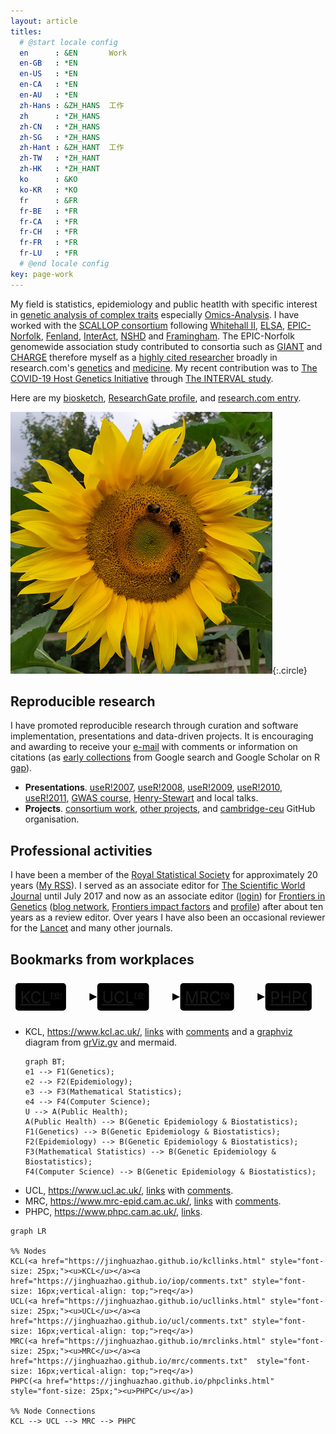 ```yaml
---
layout: article
titles:
  # @start locale config
  en      : &EN       Work
  en-GB   : *EN
  en-US   : *EN
  en-CA   : *EN
  en-AU   : *EN
  zh-Hans : &ZH_HANS  工作
  zh      : *ZH_HANS
  zh-CN   : *ZH_HANS
  zh-SG   : *ZH_HANS
  zh-Hant : &ZH_HANT  工作
  zh-TW   : *ZH_HANT
  zh-HK   : *ZH_HANT
  ko      : &KO
  ko-KR   : *KO
  fr      : &FR
  fr-BE   : *FR
  fr-CA   : *FR
  fr-CH   : *FR
  fr-FR   : *FR
  fr-LU   : *FR
  # @end locale config
key: page-work
---
```


My field is statistics, epidemiology and public heatlth with specific
interest in [genetic analysis of complex traits](https://jinghuazhao.github.io/GDCT/) especially
[Omics-Analysis](https://jinghuazhao.github.io/Omics-analysis/). I have worked with the
[SCALLOP consortium](https://www.olink.com/scallop/) following [Whitehall II](http://www.ucl.ac.uk/whitehallII),
[ELSA](http://www.natcen.ac.uk/elsa/), [EPIC-Norfolk](http://www.epic-norfolk.org.uk/),
[Fenland](http://www.mrc-epid.cam.ac.uk/research/studies/fenland/),
[InterAct](http://www.inter-act.eu/), [NSHD](http://www.nshd.mrc.ac.uk/)
and [Framingham](http://www.framinghamheartstudy.org/). The EPIC-Norfolk
genomewide association study contributed to consortia such as
[GIANT](http://www.broadinstitute.org/collaboration/giant/index.php/Main_Page)
and [CHARGE](http://web.chargeconsortium.com/) therefore myself as a
[highly cited researcher](https://clarivate.com/hcr/) broadly in research.com's
[genetics](https://research.com/scientists-rankings/genetics) and [medicine](https://research.com/scientists-rankings/medicine).
My recent contribution was to [The COVID-19 Host Genetics Initiative](https://www.covid19hg.org/)
through [The INTERVAL study](https://www.intervalstudy.org.uk/).

Here are my [biosketch](jing_cv.pdf), [ResearchGate profile](http://www.researchgate.net/profile/Jing_Hua_Zhao/), and [research.com entry](https://research.com/u/jing-hua-zhao).

![Image](assets/images/sunflower.jpg){:.circle}

## Reproducible research

I have promoted reproducible research through curation and software implementation, presentations and data-driven projects. It is encouraging and awarding to receive your [e-mail](mailto:jinghuazhao@hotmail.com) with comments or information on citations (as [early collections](references.txt) from Google search and Google Scholar on R [gap](https://tinyurl.com/yxh3ycwg)).

  * **Presentations**.
     [useR!2007](http://www.user2007.org/),
     [useR!2008](http://www.statistik.uni-dortmund.de/useR-2008/tutorials/),
     [useR!2009](http://www.r-project.org/conferences/useR-2009/tutorials/index.html),
     [useR!2010](http://www.r-project.org/conferences/useR-2010/tutorials/index.html),
     [useR!2011](https://www.r-project.org/conferences/useR-2011/),
     [GWAS course](https://jinghuazhao.github.io/GWAS-course/), 
     [Henry-Stewart](https://hstalks.com/expert/1336/dr-jing-hua-zhao/) and local talks.
  * **Projects**. [consortium work](https://jinghuazhao.github.io/consortium),
     [other projects](https://jinghuazhao.github.io/other), and
     [cambridge-ceu](https://cambridge-ceu.github.io/) GitHub organisation.

## Professional activities

I have been a member of the [Royal Statistical Society](http://www.rss.org.uk/) for approximately 20 years
([My RSS](https://rss.org.uk/myrss/)). I served as an associate editor for
[The Scientific World Journal](http://www.hindawi.com/journals/tswj/) until July 2017
and now as an associate editor ([login](https://www.frontiersin.org/my-frontiers/overview))
for [Frontiers in Genetics](http://www.frontiersin.org/) ([blog network](http://www.frontiersin.org/blog/all_blogs),
[Frontiers impact factors](https://www.frontiersin.org/about/impact) and
[profile](http://community.frontiersin.org/people/Jing_HuaZhao/44539))
after about ten years as a review editor. Over years I have also been an occasional
reviewer for the [Lancet](https://www.editorialmanager.com/thelancet/default.aspx) and many other journals.

## Bookmarks from workplaces

<svg id="mermaid-svg" width="100%" xmlns="http://www.w3.org/2000/svg" style="max-width: 489.875px;" viewBox="-8 -8 489.875 60" role="graphics-document document" aria-roledescription="flowchart-v2" xmlns:xlink="http://www.w3.org/1999/xlink"><style>#mermaid-svg{font-family:"trebuchet ms",verdana,arial,sans-serif;font-size:16px;fill:#333;}#mermaid-svg .error-icon{fill:#552222;}#mermaid-svg .error-text{fill:#552222;stroke:#552222;}#mermaid-svg .edge-thickness-normal{stroke-width:2px;}#mermaid-svg .edge-thickness-thick{stroke-width:3.5px;}#mermaid-svg .edge-pattern-solid{stroke-dasharray:0;}#mermaid-svg .edge-pattern-dashed{stroke-dasharray:3;}#mermaid-svg .edge-pattern-dotted{stroke-dasharray:2;}#mermaid-svg .marker{fill:#333333;stroke:#333333;}#mermaid-svg .marker.cross{stroke:#333333;}#mermaid-svg svg{font-family:"trebuchet ms",verdana,arial,sans-serif;font-size:16px;}#mermaid-svg .label{font-family:"trebuchet ms",verdana,arial,sans-serif;color:#333;}#mermaid-svg .cluster-label text{fill:#333;}#mermaid-svg .cluster-label span,#mermaid-svg p{color:#333;}#mermaid-svg .label text,#mermaid-svg span,#mermaid-svg p{fill:#333;color:#333;}#mermaid-svg .node rect,#mermaid-svg .node circle,#mermaid-svg .node ellipse,#mermaid-svg .node polygon,#mermaid-svg .node path{fill:#ECECFF;stroke:#9370DB;stroke-width:1px;}#mermaid-svg .flowchart-label text{text-anchor:middle;}#mermaid-svg .node .label{text-align:center;}#mermaid-svg .node.clickable{cursor:pointer;}#mermaid-svg .arrowheadPath{fill:#333333;}#mermaid-svg .edgePath .path{stroke:#333333;stroke-width:2.0px;}#mermaid-svg .flowchart-link{stroke:#333333;fill:none;}#mermaid-svg .edgeLabel{background-color:#e8e8e8;text-align:center;}#mermaid-svg .edgeLabel rect{opacity:0.5;background-color:#e8e8e8;fill:#e8e8e8;}#mermaid-svg .labelBkg{background-color:rgba(232, 232, 232, 0.5);}#mermaid-svg .cluster rect{fill:#ffffde;stroke:#aaaa33;stroke-width:1px;}#mermaid-svg .cluster text{fill:#333;}#mermaid-svg .cluster span,#mermaid-svg p{color:#333;}#mermaid-svg div.mermaidTooltip{position:absolute;text-align:center;max-width:200px;padding:2px;font-family:"trebuchet ms",verdana,arial,sans-serif;font-size:12px;background:hsl(80, 100%, 96.2745098039%);border:1px solid #aaaa33;border-radius:2px;pointer-events:none;z-index:100;}#mermaid-svg .flowchartTitleText{text-anchor:middle;font-size:18px;fill:#333;}#mermaid-svg :root{--mermaid-font-family:"trebuchet ms",verdana,arial,sans-serif;}</style><g><marker id="mermaid-svg_flowchart-pointEnd" class="marker flowchart" viewBox="0 0 10 10" refX="6" refY="5" markerUnits="userSpaceOnUse" markerWidth="12" markerHeight="12" orient="auto"><path d="M 0 0 L 10 5 L 0 10 z" class="arrowMarkerPath" style="stroke-width: 1; stroke-dasharray: 1, 0;"></path></marker><marker id="mermaid-svg_flowchart-pointStart" class="marker flowchart" viewBox="0 0 10 10" refX="4.5" refY="5" markerUnits="userSpaceOnUse" markerWidth="12" markerHeight="12" orient="auto"><path d="M 0 5 L 10 10 L 10 0 z" class="arrowMarkerPath" style="stroke-width: 1; stroke-dasharray: 1, 0;"></path></marker><marker id="mermaid-svg_flowchart-circleEnd" class="marker flowchart" viewBox="0 0 10 10" refX="11" refY="5" markerUnits="userSpaceOnUse" markerWidth="11" markerHeight="11" orient="auto"><circle cx="5" cy="5" r="5" class="arrowMarkerPath" style="stroke-width: 1; stroke-dasharray: 1, 0;"></circle></marker><marker id="mermaid-svg_flowchart-circleStart" class="marker flowchart" viewBox="0 0 10 10" refX="-1" refY="5" markerUnits="userSpaceOnUse" markerWidth="11" markerHeight="11" orient="auto"><circle cx="5" cy="5" r="5" class="arrowMarkerPath" style="stroke-width: 1; stroke-dasharray: 1, 0;"></circle></marker><marker id="mermaid-svg_flowchart-crossEnd" class="marker cross flowchart" viewBox="0 0 11 11" refX="12" refY="5.2" markerUnits="userSpaceOnUse" markerWidth="11" markerHeight="11" orient="auto"><path d="M 1,1 l 9,9 M 10,1 l -9,9" class="arrowMarkerPath" style="stroke-width: 2; stroke-dasharray: 1, 0;"></path></marker><marker id="mermaid-svg_flowchart-crossStart" class="marker cross flowchart" viewBox="0 0 11 11" refX="-1" refY="5.2" markerUnits="userSpaceOnUse" markerWidth="11" markerHeight="11" orient="auto"><path d="M 1,1 l 9,9 M 10,1 l -9,9" class="arrowMarkerPath" style="stroke-width: 2; stroke-dasharray: 1, 0;"></path></marker><g class="root"><g class="clusters"></g><g class="edgePaths"><path d="M80.875,22L85.042,22C89.208,22,97.542,22,104.992,22C112.442,22,119.008,22,122.292,22L125.575,22" id="L-KCL-UCL-0" class=" edge-thickness-normal edge-pattern-solid flowchart-link LS-KCL LE-UCL" style="fill:none;" marker-end="url(#mermaid-svg_flowchart-pointEnd)"></path><path d="M213.563,22L217.729,22C221.896,22,230.229,22,237.679,22C245.129,22,251.696,22,254.979,22L258.263,22" id="L-UCL-MRC-0" class=" edge-thickness-normal edge-pattern-solid flowchart-link LS-UCL LE-MRC" style="fill:none;" marker-end="url(#mermaid-svg_flowchart-pointEnd)"></path><path d="M349.672,22L353.839,22C358.005,22,366.339,22,373.789,22C381.239,22,387.805,22,391.089,22L394.372,22" id="L-MRC-PHPC-0" class=" edge-thickness-normal edge-pattern-solid flowchart-link LS-MRC LE-PHPC" style="fill:none;" marker-end="url(#mermaid-svg_flowchart-pointEnd)"></path></g><g class="edgeLabels"><g class="edgeLabel"><g class="label" transform="translate(0, 0)"><foreignObject width="0" height="0"><div xmlns="http://www.w3.org/1999/xhtml" style="display: inline-block; white-space: nowrap;"><span class="edgeLabel"></span></div></foreignObject></g></g><g class="edgeLabel"><g class="label" transform="translate(0, 0)"><foreignObject width="0" height="0"><div xmlns="http://www.w3.org/1999/xhtml" style="display: inline-block; white-space: nowrap;"><span class="edgeLabel"></span></div></foreignObject></g></g><g class="edgeLabel"><g class="label" transform="translate(0, 0)"><foreignObject width="0" height="0"><div xmlns="http://www.w3.org/1999/xhtml" style="display: inline-block; white-space: nowrap;"><span class="edgeLabel"></span></div></foreignObject></g></g></g><g class="nodes"><g class="node default default flowchart-label" id="flowchart-KCL-0" transform="translate(40.4375, 22)"><rect class="basic label-container" style="" rx="5" ry="5" x="-40.4375" y="-22" width="80.875" height="44"></rect><g class="label" style="" transform="translate(-32.9375, -14.5)"><rect></rect><foreignObject width="65.875" height="29"><div xmlns="http://www.w3.org/1999/xhtml" style="display: inline-block; white-space: nowrap;"><span class="nodeLabel"><a href="https://jinghuazhao.github.io/kcllinks.html" style="font-size: 25px;"><u>KCL</u></a><a href="https://jinghuazhao.github.io/iop/comments.txt" style="font-size: 16px;vertical-align: top;">req</a></span></div></foreignObject></g></g><g class="node default default flowchart-label" id="flowchart-UCL-1" transform="translate(172.21875, 22)"><rect class="basic label-container" style="" rx="5" ry="5" x="-41.34375" y="-22" width="82.6875" height="44"></rect><g class="label" style="" transform="translate(-33.84375, -14.5)"><rect></rect><foreignObject width="67.6875" height="29"><div xmlns="http://www.w3.org/1999/xhtml" style="display: inline-block; white-space: nowrap;"><span class="nodeLabel"><a href="https://jinghuazhao.github.io/ucllinks.html" style="font-size: 25px;"><u>UCL</u></a><a href="https://jinghuazhao.github.io/ucl/comments.txt" style="font-size: 16px;vertical-align: top;">req</a></span></div></foreignObject></g></g><g class="node default default flowchart-label" id="flowchart-MRC-2" transform="translate(306.6171875, 22)"><rect class="basic label-container" style="" rx="5" ry="5" x="-43.0546875" y="-22" width="86.109375" height="44"></rect><g class="label" style="" transform="translate(-35.5546875, -14.5)"><rect></rect><foreignObject width="71.109375" height="29"><div xmlns="http://www.w3.org/1999/xhtml" style="display: inline-block; white-space: nowrap;"><span class="nodeLabel"><a href="https://jinghuazhao.github.io/mrclinks.html" style="font-size: 25px;"><u>MRC</u></a><a href="https://jinghuazhao.github.io/mrc/comments.txt" style="font-size: 16px;vertical-align: top;">req</a></span></div></foreignObject></g></g><g class="node default default flowchart-label" id="flowchart-PHPC-3" transform="translate(436.7734375, 22)"><rect class="basic label-container" style="" rx="5" ry="5" x="-37.1015625" y="-22" width="74.203125" height="44"></rect><g class="label" style="" transform="translate(-29.6015625, -14.5)"><rect></rect><foreignObject width="59.203125" height="29"><div xmlns="http://www.w3.org/1999/xhtml" style="display: inline-block; white-space: nowrap;"><span class="nodeLabel"><a href="https://jinghuazhao.github.io/phpclinks.html" style="font-size: 25px;"><u>PHPC</u></a></span></div></foreignObject></g></g></g></g></g><style>@import url("https://cdnjs.cloudflare.com/ajax/libs/font-awesome/6.4.0/css/all.min.css");</style></svg>

- KCL, <https://www.kcl.ac.uk/>, [links](kcllinks.md) with [comments](iop/comments.txt) and a [graphviz](assets/images/grViz.png) diagram from [grViz.gv](assets/images/grViz.gv) and mermaid.
  ```mermaid
  graph BT;
  e1 --> F1(Genetics);
  e2 --> F2(Epidemiology);
  e3 --> F3(Mathematical Statistics);
  e4 --> F4(Computer Science);
  U --> A(Public Health);
  A(Public Health) --> B(Genetic Epidemiology & Biostatistics);
  F1(Genetics) --> B(Genetic Epidemiology & Biostatistics);
  F2(Epidemiology) --> B(Genetic Epidemiology & Biostatistics);
  F3(Mathematical Statistics) --> B(Genetic Epidemiology & Biostatistics);
  F4(Computer Science) --> B(Genetic Epidemiology & Biostatistics);
  ```
- UCL, <https://www.ucl.ac.uk/>, [links](ucllinks.md) with [comments](ucl/comments.txt).
- MRC, <https://www.mrc-epid.cam.ac.uk/>, [links](mrclinks.md) with [comments](mrc/comments.txt).
- PHPC, <https://www.phpc.cam.ac.uk/>, [links](phpclinks.md).

```mermaid
graph LR

%% Nodes
KCL(<a href="https://jinghuazhao.github.io/kcllinks.html" style="font-size: 25px;"><u>KCL</u></a><a href="https://jinghuazhao.github.io/iop/comments.txt" style="font-size: 16px;vertical-align: top;">req</a>)
UCL(<a href="https://jinghuazhao.github.io/ucllinks.html" style="font-size: 25px;"><u>UCL</u></a><a href="https://jinghuazhao.github.io/ucl/comments.txt" style="font-size: 16px;vertical-align: top;">req</a>)
MRC(<a href="https://jinghuazhao.github.io/mrclinks.html" style="font-size: 25px;"><u>MRC</u></a><a href="https://jinghuazhao.github.io/mrc/comments.txt"  style="font-size: 16px;vertical-align: top;">req</a>)
PHPC(<a href="https://jinghuazhao.github.io/phpclinks.html" style="font-size: 25px;"><u>PHPC</u></a>)

%% Node Connections
KCL --> UCL --> MRC --> PHPC
```
